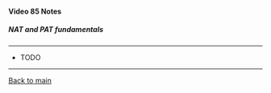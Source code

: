 #### Video 85 Notes

##### NAT and PAT fundamentals

---

- TODO

---

[Back to main](https://github.com/rot0xd/CBTNuggets/blob/master/CEHv9/README.md)

